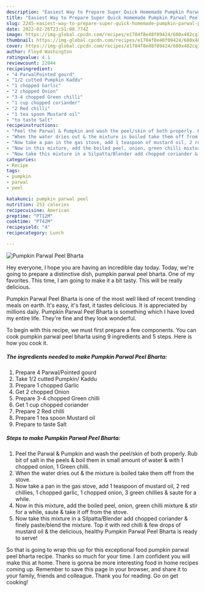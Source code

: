 ```yaml
---
description: "Easiest Way to Prepare Super Quick Homemade Pumpkin Parwal Peel Bharta"
title: "Easiest Way to Prepare Super Quick Homemade Pumpkin Parwal Peel Bharta"
slug: 2245-easiest-way-to-prepare-super-quick-homemade-pumpkin-parwal-peel-bharta
date: 2022-02-26T23:51:08.774Z
image: https://img-global.cpcdn.com/recipes/e1784f8e48f09424/680x482cq70/pumpkin-parwal-peel-bharta-recipe-main-photo.jpg
thumbnail: https://img-global.cpcdn.com/recipes/e1784f8e48f09424/680x482cq70/pumpkin-parwal-peel-bharta-recipe-main-photo.jpg
cover: https://img-global.cpcdn.com/recipes/e1784f8e48f09424/680x482cq70/pumpkin-parwal-peel-bharta-recipe-main-photo.jpg
author: Floyd Washington
ratingvalue: 4.1
reviewcount: 22844
recipeingredient:
- "4 ParwalPointed gourd"
- "1/2 cutted Pumpkin Kaddu"
- "1 chopped Garlic"
- "2 chopped Onion"
- "3-4 chopped Green chilli"
- "1 cup chopped coriander"
- "2 Red chilli"
- "1 tea spoon Mustard oil"
- "to taste Salt"
recipeinstructions:
- "Peel the Parwal & Pumpkin and wash the peel/skin of both properly. Rub bit of salt in the peels & boil them in small amount of water & with 1 chopped onion, 1 Green chilli."
- "When the water dries out & the mixture is boiled take them off from the stove."
- "Now take a pan in the gas stove, add 1 teaspoon of mustard oil, 2 red chillies, 1 chopped garlic, 1 chopped onion, 3 green chillies & saute for a while."
- "Now in this mixture, add the boiled peel, onion, green chilli mixture & stir for a while, saute & take it off from the stove."
- "Now take this mixture in a Silpatta/Blender add chopped coriander & finely paste/blend the mixture. Top it with red chilli & few drops of mustard oil & the delicious, healthy Pumpkin Parwal Peel Bharta is ready to serve!"
categories:
- Recipe
tags:
- pumpkin
- parwal
- peel

katakunci: pumpkin parwal peel 
nutrition: 253 calories
recipecuisine: American
preptime: "PT12M"
cooktime: "PT42M"
recipeyield: "4"
recipecategory: Lunch

---
```



![Pumpkin Parwal Peel Bharta](https://img-global.cpcdn.com/recipes/e1784f8e48f09424/680x482cq70/pumpkin-parwal-peel-bharta-recipe-main-photo.jpg)

Hey everyone, I hope you are having an incredible day today. Today, we're going to prepare a distinctive dish, pumpkin parwal peel bharta. One of my favorites. This time, I am going to make it a bit tasty. This will be really delicious.



Pumpkin Parwal Peel Bharta is one of the most well liked of recent trending meals on earth. It's easy, it's fast, it tastes delicious. It is appreciated by millions daily. Pumpkin Parwal Peel Bharta is something which I have loved my entire life. They're fine and they look wonderful.


To begin with this recipe, we must first prepare a few components. You can cook pumpkin parwal peel bharta using 9 ingredients and 5 steps. Here is how you cook it.

<!--inarticleads1-->

##### The ingredients needed to make Pumpkin Parwal Peel Bharta:

1. Prepare 4 Parwal/Pointed gourd
1. Take 1/2 cutted Pumpkin/ Kaddu
1. Prepare 1 chopped Garlic
1. Get 2 chopped Onion
1. Prepare 3-4 chopped Green chilli
1. Get 1 cup chopped coriander
1. Prepare 2 Red chilli
1. Prepare 1 tea spoon Mustard oil
1. Prepare to taste Salt




<!--inarticleads2-->

##### Steps to make Pumpkin Parwal Peel Bharta:

1. Peel the Parwal & Pumpkin and wash the peel/skin of both properly. Rub bit of salt in the peels & boil them in small amount of water & with 1 chopped onion, 1 Green chilli.
1. When the water dries out & the mixture is boiled take them off from the stove.
1. Now take a pan in the gas stove, add 1 teaspoon of mustard oil, 2 red chillies, 1 chopped garlic, 1 chopped onion, 3 green chillies & saute for a while.
1. Now in this mixture, add the boiled peel, onion, green chilli mixture & stir for a while, saute & take it off from the stove.
1. Now take this mixture in a Silpatta/Blender add chopped coriander & finely paste/blend the mixture. Top it with red chilli & few drops of mustard oil & the delicious, healthy Pumpkin Parwal Peel Bharta is ready to serve!




So that is going to wrap this up for this exceptional food pumpkin parwal peel bharta recipe. Thanks so much for your time. I am confident you will make this at home. There is gonna be more interesting food in home recipes coming up. Remember to save this page in your browser, and share it to your family, friends and colleague. Thank you for reading. Go on get cooking!
